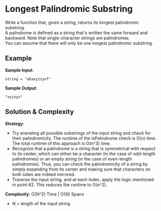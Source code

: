 # Longest Palindromic Substring  
Write a function that, given a string, returns its longest palindromic substring.  
A palindrome is defined as a string that's written the same forward and backward. Note that single-character strings are palindromes.  
You can assume that there will only be one longest palindromic substring.  

## Example  
__Sample Input__:  
```
string = "abaxyzzyxf"
```

__Sample Output__:  
```
"xyzzyx"
```  

## Solution & Complexity  
__Strategy__:  
* Try enerating all possible substrings of the input string and check for their palindromicity. The runtime of the isPalindrome check is O(n) time. The total runtime of this approach is O(n^3) time.  
* Recognize that a palindrome is a string that is symmetrical with respect to its center, which can either be a character (in the case of odd-length palindromes) or an empty string (in the case of even-length palindromes). Thus, you can check the palindromicity of a string by simply expanding from its center and making sure that characters on both sides are indeed mirrored.   
* Traverse the input string, and at each index, apply the logic mentioned in point #2. This reduces the runtime to O(n^2).

__Complexity__: O(N^2) Time | O(N) Space  
* N = length of the input string